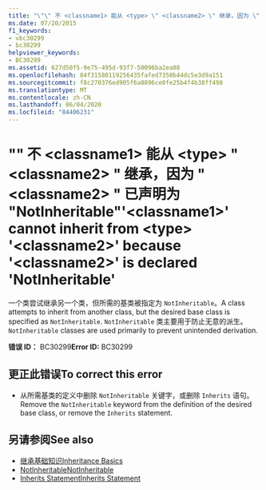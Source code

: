 ```yaml
---
title: "\"\" 不 <classname1> 能从 <type> \" <classname2> \" 继承，因为 \" <classname2> \" 已声明为 \"NotInheritable\""
ms.date: 07/20/2015
f1_keywords:
- vbc30299
- bc30299
helpviewer_keywords:
- BC30299
ms.assetid: 627d50f5-9e75-495d-93f7-50096ba2ea08
ms.openlocfilehash: 84f31580119256435fafed7350b44dc5e3d9a151
ms.sourcegitcommit: f8c270376ed905f6a8896ce0fe25b4f4b38ff498
ms.translationtype: MT
ms.contentlocale: zh-CN
ms.lasthandoff: 06/04/2020
ms.locfileid: "84406231"
---
```

# <a name="classname1-cannot-inherit-from-type-classname2-because-classname2-is-declared-notinheritable"></a><span data-ttu-id="00e02-102">"" 不 \<classname1> 能从 \<type> " \<classname2> " 继承，因为 " \<classname2> " 已声明为 "NotInheritable"</span><span class="sxs-lookup"><span data-stu-id="00e02-102">'\<classname1>' cannot inherit from \<type> '\<classname2>' because '\<classname2>' is declared 'NotInheritable'</span></span>
<span data-ttu-id="00e02-103">一个类尝试继承另一个类，但所需的基类被指定为 `NotInheritable`。</span><span class="sxs-lookup"><span data-stu-id="00e02-103">A class attempts to inherit from another class, but the desired base class is specified as `NotInheritable`.</span></span> <span data-ttu-id="00e02-104">`NotInheritable` 类主要用于防止无意的派生。</span><span class="sxs-lookup"><span data-stu-id="00e02-104">`NotInheritable` classes are used primarily to prevent unintended derivation.</span></span>  
  
 <span data-ttu-id="00e02-105">**错误 ID：** BC30299</span><span class="sxs-lookup"><span data-stu-id="00e02-105">**Error ID:** BC30299</span></span>  
  
## <a name="to-correct-this-error"></a><span data-ttu-id="00e02-106">更正此错误</span><span class="sxs-lookup"><span data-stu-id="00e02-106">To correct this error</span></span>  
  
- <span data-ttu-id="00e02-107">从所需基类的定义中删除 `NotInheritable` 关键字，或删除 `Inherits` 语句。</span><span class="sxs-lookup"><span data-stu-id="00e02-107">Remove the `NotInheritable` keyword from the definition of the desired base class, or remove the `Inherits` statement.</span></span>  
  
## <a name="see-also"></a><span data-ttu-id="00e02-108">另请参阅</span><span class="sxs-lookup"><span data-stu-id="00e02-108">See also</span></span>

- [<span data-ttu-id="00e02-109">继承基础知识</span><span class="sxs-lookup"><span data-stu-id="00e02-109">Inheritance Basics</span></span>](../programming-guide/language-features/objects-and-classes/inheritance-basics.md)
- [<span data-ttu-id="00e02-110">NotInheritable</span><span class="sxs-lookup"><span data-stu-id="00e02-110">NotInheritable</span></span>](../language-reference/modifiers/notinheritable.md)
- [<span data-ttu-id="00e02-111">Inherits Statement</span><span class="sxs-lookup"><span data-stu-id="00e02-111">Inherits Statement</span></span>](../language-reference/statements/inherits-statement.md)

